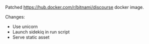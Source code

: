 Patched https://hub.docker.com/r/bitnami/discourse docker image.

Changes:
  - Use unicorn
  - Launch sidekiq in run script
  - Serve static asset

